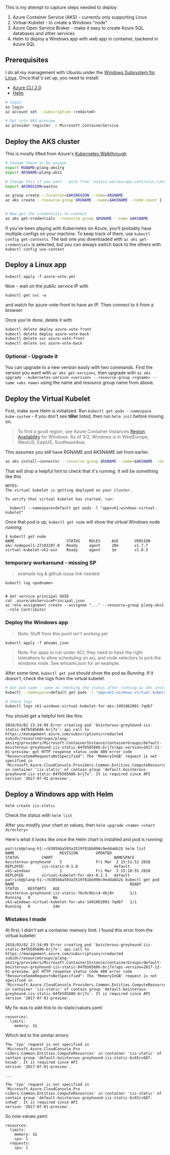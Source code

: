 This is my attempt to capture steps needed to deploy:

1. Azure Container Service (AKS) - currently only supporting Linux
2. Virtual-Kubelet - to create a Windows "node"
3. Azure Open Service Broker - make it easy to create Azure SQL databases and other services
4. Helm to deploy a Windows app with web app in container, backend in Azure SQL


## Prerequisites

I do all my management with Ubuntu under the [Windows Subsystem for Linux](https://docs.microsoft.com/en-us/windows/wsl/about). Once that's set up, you need to install:

- [Azure CLI 2.0](https://docs.microsoft.com/en-us/cli/azure/install-azure-cli-apt?view=azure-cli-latest)
- [Helm](https://github.com/kubernetes/helm/blob/master/docs/install.md)


```bash
# login
az login 
az account set --subscription <redacted>

# Opt into AKS preview
az provider register -n Microsoft.ContainerService
```


## Deploy the AKS cluster

This is mostly lifted from Azure's [Kubernetes Walkthrough](https://docs.microsoft.com/en-us/azure/aks/kubernetes-walkthrough)

```bash
# Change these to be unique
export RGNAME=plang-aks1rg
export AKSNAME=plang-aks1

# Change this if you want - pick from 'eastus,westeurope,centralus,canadacentral,canadaeast'
export AKSREGION=eastus

az group create --location=$AKSREGION --name=$RGNAME
az aks create --resource-group $RGNAME --name=$AKSNAME --node-count 1 --generate-ssh-keys


# Now get the credentials to connect
az aks get-credentials --resource-group $RGNAME --name $AKSNAME
```

If you've been playing with Kubernetes on Azure, you'll probably have multiple configs on your machine. To keep track of them, use `kubectl config get-contexts`. The last one you downloaded with `az aks get-credentials` is selected, but you can always switch back to the others with `kubectl config use-context`


## Deploy a Linux app

`kubectl apply -f azure-vote.yml`

Now - wait on the public service IP with

`kubectl get svc -w` 

and watch for azure-vote-front to have an IP. Then connect to it from a browser

Once you're done, delete it with 

```bash
kubectl delete deploy azure-vote-front
kubectl delete deploy azure-vote-back
kubectl delete svc azure-vote-front
kubectl delete svc azure-vote-back
```


### Optional - Upgrade it

You can upgrade to a new version easily with two commands. Find the version you want with `az aks get-versions`, then upgrade with `az aks upgrade --kubernetes-version <version> --resource-group <rgname> --name <aks name>` using the name and resource group name from above.

## Deploy the Virtual Kubelet

First, make sure Helm is initialized. Run `kubectl get pods --namespace kube-system` - if you don't see **tiller** listed, then run `helm init` before moving on.


> To find a good region, see Azure Container Instances [Region Availability](https://docs.microsoft.com/en-us/azure/container-instances/container-instances-quotas) for Windows.  As of 3/2, Windows is in WestEurope, WestUS, EastUS, SoutheastAsia


This assumes you still have RGNAME and AKSNAME set from earlier.

```bash
az aks install-connector --resource-group $RGNAME --name=$AKSNAME --os-type Windows --connector-name vk1
```

That will drop a helpful hint to check that it's running. It will be something like this

```
NOTES:
The virtual kubelet is getting deployed on your cluster.

To verify that virtual kubelet has started, run:

  kubectl --namespace=default get pods -l "app=vk1-windows-virtual-kubelet"
```

Once that pod is up, `kubectl get node` will show the virtual Windows node running:

```
$ kubectl get node
NAME                       STATUS    ROLES     AGE       VERSION
aks-nodepool1-27183287-0   Ready     agent     28m       v1.7.7
virtual-kubelet-vk1-win    Ready     agent     1m        v1.8.3
```


### temporary workaround - missing SP

> example log & github issue link needed

```
kubectl log <podname>


# Get service principal GUID
cat .azure/aksServicePrincipal.json
az role assignment create --assignee "..." --resource-group plang-aks1 --role Contributor
```


### Deploy the Windows app 

> Note: Stuff from this point isn't working yet


`kubectl apply -f whoami.json`


> Note: For apps to run under ACI, they need to have the right tolerations to allow scheduling on aci, and node selectors to pick the windows node. See whoami.json for an example.



After some time, `kubectl get pod` should show the pod as _Running_. If it doesn't, check the logs from the virtual kubelet.

```bash
# Get pod name - same as checking the status after running az aks install-connector
kubectl --namespace=default get pods -l "app=vk1-windows-virtual-kubelet-for-aks"

# Check logs
kubectl logs vk1-windows-virtual-kubelet-for-aks-1491062091-7qdb7
```

You should get a helpful hint like this:

```
2018/03/02 23:34:09 Error creating pod 'boisterous-greyhound-iis-static-84fb585686-brj7x': api call to https://management.azure.com/subscriptions/<redacted subid>/resourceGroups/plang-aks1rg/providers/Microsoft.ContainerInstance/containerGroups/default-boisterous-greyhound-iis-static-84fb585686-brj7x?api-version=2017-12-01-preview: got HTTP response status code 400 error code "ResourceSomeRequestsNotSpecified": The 'MemoryInGB' request is not specified in 'Microsoft.Azure.CloudConsole.Providers.Common.Entities.ComputeResources' in container 'iis-static' of contain group 'default-boisterous-greyhound-iis-static-84fb585686-brj7x'. It is required since API version '2017-07-01-preview'.
```


## Deploy a Windows app with Helm


```
helm create iis-static
```


Check the status with `helm list`

After you modify your chart or values, then `helm upgrade <name> <chart directory>`


Here's what it looks like once the Helm chart is installed and pod is running:

```
patrick@plang-h1:~/6385b8a593a3519f81bb096c9edda6b2$ helm list
NAME                    REVISION        UPDATED                         STATUS          CHART                           NAMESPACE
boisterous-greyhound    5               Fri Mar  2 15:51:52 2018        DEPLOYED        iis-static-0.1.0                default
vk1-windows             1               Fri Mar  2 15:10:55 2018        DEPLOYED        virtual-kubelet-for-aks-0.1.3   default
patrick@plang-h1:~/6385b8a593a3519f81bb096c9edda6b2$ kubectl get pod
NAME                                                   READY     STATUS    RESTARTS   AGE
boisterous-greyhound-iis-static-76c9c8bcc4-4bj9n       1/1       Running   0          8m
vk1-windows-virtual-kubelet-for-aks-1491062091-7qdb7   1/1       Running   0          24m
```


### Mistakes I made

At first, I didn't set a container memory limit. I found this error from the virtual kubelet:

```
2018/03/02 23:34:09 Error creating pod 'boisterous-greyhound-iis-static-84fb585686-brj7x': api call to https://management.azure.com/subscriptions/<redacted subid>/resourceGroups/plang-aks1rg/providers/Microsoft.ContainerInstance/containerGroups/default-boisterous-greyhound-iis-static-84fb585686-brj7x?api-version=2017-12-01-preview: got HTTP response status code 400 error code "ResourceSomeRequestsNotSpecified": The 'MemoryInGB' request is not specified in 'Microsoft.Azure.CloudConsole.Providers.Common.Entities.ComputeResources' in container 'iis-static' of contain group 'default-boisterous-greyhound-iis-static-84fb585686-brj7x'. It is required since API version '2017-07-01-preview'.
```

My fix was to add this to iis-static/values.yaml:

```
resources:
  limits:
    memory: 1G 
```


Which led to the similar errors:

```
The 'Cpu' request is not specified in 'Microsoft.Azure.CloudConsole.Pro
viders.Common.Entities.ComputeResources' in container 'iis-static' of contain group 'default-boisterous-greyhound-iis-static-6c65cc687-hxswb'. It is required since API
version '2017-07-01-preview'.

...

The 'Cpu' request is not specified in 'Microsoft.Azure.CloudConsole.Pro
viders.Common.Entities.ComputeResources' in container 'iis-static' of contain group 'default-boisterous-greyhound-iis-static-6c65cc687-snhwd'. It is required since API
version '2017-07-01-preview'.
```

So now values.yaml:

```
resources:
  limits:
    memory: 1G 
    cpu: 1
  requests:
    cpu: 1
 
```


